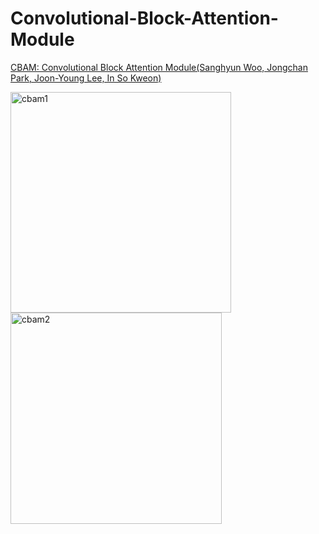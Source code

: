 # Convolutional-Block-Attention-Module  
[CBAM: Convolutional Block Attention Module(Sanghyun Woo, Jongchan Park, Joon-Young Lee, In So Kweon)](https://arxiv.org/abs/1807.06521)  


<img width="353" alt="cbam1" src="https://user-images.githubusercontent.com/93169315/192928591-ef14eeb4-6394-4e2d-ae2b-c8acf9cb2a4f.PNG"> 


<img width="338" alt="cbam2" src="https://user-images.githubusercontent.com/93169315/192928616-e18af419-b7ef-43f9-a7f1-a613c36f55ab.PNG">
